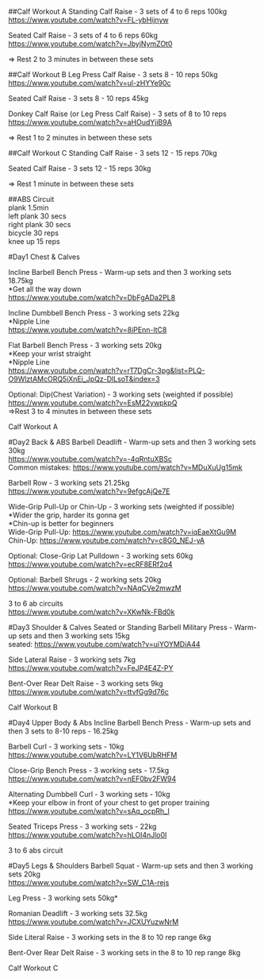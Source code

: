 ##Calf Workout A
Standing Calf Raise - 3 sets of 4 to 6 reps 100kg  
https://www.youtube.com/watch?v=FL-ybHijnyw

Seated Calf Raise - 3 sets of 4 to 6 reps 60kg  
https://www.youtube.com/watch?v=JbyjNymZOt0

=> Rest 2 to 3 minutes in between these sets  

##Calf Workout B
Leg Press Calf Raise - 3 sets 8 - 10 reps 50kg  
https://www.youtube.com/watch?v=ul-zHYYe90c  

Seated Calf Raise - 3 sets 8 - 10 reps 45kg  

Donkey Calf Raise (or Leg Press Calf Raise) - 3 sets of 8 to 10 reps  
https://www.youtube.com/watch?v=aHOudYjiB9A  

=> Rest 1 to 2 minutes in between these sets

##Calf Workout C
Standing Calf Raise - 3 sets 12 - 15 reps 70kg  

Seated Calf Raise - 3 sets 12 - 15 reps 30kg  

=> Rest 1 minute in between these sets

##ABS Circuit  
plank 1.5min  
left plank 30 secs  
right plank 30 secs  
bicycle 30 reps  
knee up 15 reps

#Day1 Chest & Calves

Incline Barbell Bench Press - Warm-up sets and then 3 working sets 18.75kg  
*Get all the way down  
https://www.youtube.com/watch?v=DbFgADa2PL8  

Incline Dumbbell Bench Press - 3 working sets 22kg  
*Nipple Line  
https://www.youtube.com/watch?v=8iPEnn-ltC8

Flat Barbell Bench Press - 3 working sets 20kg  
*Keep your wrist straight  
*Nipple Line  
https://www.youtube.com/watch?v=rT7DgCr-3pg&list=PLQ-O9WlztAMcORQ5iXnEi_JpQz-DlLsoT&index=3

Optional: Dip(Chest Variation) - 3 working sets (weighted if possible)  
https://www.youtube.com/watch?v=EsM22ywpkpQ  
=>Rest 3 to 4 minutes in between these sets  

Calf Workout A



#Day2 Back & ABS
Barbell Deadlift - Warm-up sets and then 3 working sets 30kg  
https://www.youtube.com/watch?v=-4qRntuXBSc  
Common mistakes: https://www.youtube.com/watch?v=MDuXuUg15mk  

Barbell Row - 3 working sets 21.25kg  
https://www.youtube.com/watch?v=9efgcAjQe7E

Wide-Grip Pull-Up or Chin-Up - 3 working sets (weighted if possible)  
*Wider the grip, harder its gonna get   
*Chin-up is better for beginners  
Wide-Grip Pull-Up: https://www.youtube.com/watch?v=iqEaeXtGu9M  
Chin-Up: https://www.youtube.com/watch?v=c8G0_NEJ-yA

Optional: Close-Grip Lat Pulldown - 3 working sets 60kg      
https://www.youtube.com/watch?v=ecRF8ERf2q4

Optional: Barbell Shrugs - 2 working sets 20kg  
https://www.youtube.com/watch?v=NAqCVe2mwzM

3 to 6 ab circuits  
https://www.youtube.com/watch?v=XKwNk-FBd0k


#Day3 Shoulder & Calves
Seated or Standing Barbell Military Press - Warm-up sets and then 3 working sets 15kg   
seated: https://www.youtube.com/watch?v=uiYOYMDiA44  

Side Lateral Raise - 3 working sets 7kg  
https://www.youtube.com/watch?v=FeJP4E4Z-PY  

Bent-Over Rear Delt Raise - 3 working sets 9kg  
https://www.youtube.com/watch?v=ttvfGg9d76c  

Calf Workout B  

#Day4 Upper Body & Abs
Incline Barbell Bench Press - Warm-up sets and then 3 sets to 8-10 reps - 16.25kg    

Barbell Curl - 3 working sets - 10kg  
https://www.youtube.com/watch?v=LY1V6UbRHFM  

Close-Grip Bench Press - 3 working sets - 17.5kg
https://www.youtube.com/watch?v=nEF0bv2FW94  

Alternating Dumbbell Curl - 3 working sets - 10kg  
*Keep your elbow in front of your chest to get proper training  
https://www.youtube.com/watch?v=sAq_ocpRh_I  

Seated Triceps Press - 3 working sets - 22kg  
https://www.youtube.com/watch?v=hLOl4nJlo0I  

3 to 6 abs circuit  


#Day5 Legs & Shoulders
Barbell Squat - Warm-up sets and then 3 working sets 20kg  
https://www.youtube.com/watch?v=SW_C1A-rejs

Leg Press - 3 working sets 50kg*  

Romanian Deadlift - 3 working sets 32.5kg     
https://www.youtube.com/watch?v=JCXUYuzwNrM  

Side Literal Raise - 3 working sets in the 8 to 10 rep range 6kg  

Bent-Over Rear Delt Raise - 3 working sets in the 8 to 10 rep range 8kg    

Calf Workout C
